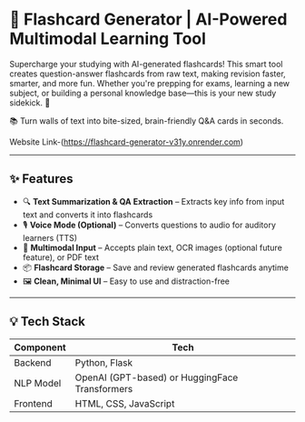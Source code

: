 # 🧠 Flashcard Generator | AI-Powered Multimodal Learning Tool

Supercharge your studying with AI-generated flashcards! This smart tool creates question-answer flashcards from raw text, making revision faster, smarter, and more fun. Whether you're prepping for exams, learning a new subject, or building a personal knowledge base—this is your new study sidekick. 💪

📚 Turn walls of text into bite-sized, brain-friendly Q&A cards in seconds.

Website Link-(https://flashcard-generator-v31y.onrender.com)

---

## ✨ Features

- 🔍 **Text Summarization & QA Extraction** – Extracts key info from input text and converts it into flashcards
- 🎙️ **Voice Mode (Optional)** – Converts questions to audio for auditory learners (TTS)
- 🧠 **Multimodal Input** – Accepts plain text, OCR images (optional future feature), or PDF text
- 📦 **Flashcard Storage** – Save and review generated flashcards anytime
- 🖼️ **Clean, Minimal UI** – Easy to use and distraction-free

---

## 💡 Tech Stack

| Component       | Tech                                      |
|----------------|-------------------------------------------|
| Backend         | Python, Flask                             |
| NLP Model       | OpenAI (GPT-based) or HuggingFace Transformers|
| Frontend        | HTML, CSS, JavaScript                     |

